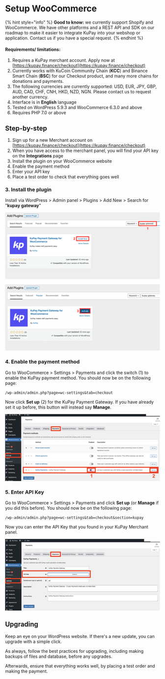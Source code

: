 # Setup WooCommerce

{% hint style="info" %}
**Good to know:** we currently support Shopify and WooCommerce. We have other platforms and a REST API and SDK on our roadmap to make it easier to integrate KuPay into your webshop or application. Contact us if you have a special request.
{% endhint %}

#### Requirements/ limitations:

1. Requires a KuPay merchant account. Apply now at [https://kupay.finance/checkout](https://kupay.finance/checkout)
2. Currently works with KuCoin Community Chain (**KCC**) and Binance Smart Chain (**BSC**) for our Checkout product, and many more chains for donations and payments.
3. The following currencies are currently supported: USD, EUR, JPY, GBP, AUD, CAD, CHF, CNH, HKD, NZD, NGN. Please contact us to request another currency.
4. Interface is in **English** language
5. Tested on WordPress 5.9.3 and WooCommerce 6.3.0 and above
6. Requires PHP 7.0 or above

## Step-by-step

1. Sign up for a new Merchant account on [https://kupay.finance/checkout](https://kupay.finance/checkout)
2. When you have access to the merchant panel, you will find your API key on the **Integrations** page
3. Install the plugin on your WooCommerce website
4. Enable the payment method
5. Enter your API key
6. Place a test order to check that everything goes well



### 3. Install the plugin

Install via WordPress > Admin panel > Plugins > Add New > Search for "**kupay gateway**"

![Add a new Plugin](<../.gitbook/assets/Screen Shot 2022-04-15 at 23.47.30.png>)

![Activate the KuPay Payment Gateway plugin](<../.gitbook/assets/Screen Shot 2022-04-15 at 23.47.44.png>)

### 4. Enable the payment method

Go to WooCommerce > Settings > Payments and click the switch (1) to enable the KuPay payment method. You should now be on the following page:

```
/wp-admin/admin.php?page=wc-settings&tab=checkout
```

Now click **Set up** (2) for the KuPay Payment Gateway. If you have already set it up before, this button will instead say **Manage**.

![Enable, then Set up](../.gitbook/assets/woo1.png)

### 5. Enter API Key

Go to WooCommerce > Settings > Payments and click **Set up** (or **Manage** if you did this before). You should now be on the following page:

```
/wp-admin/admin.php?page=wc-settings&tab=checkout&section=kupay
```

Now you can enter the API Key that you found in your KuPay Merchant panel.

![Enter your API Key](../.gitbook/assets/woo2.png)

## Upgrading

Keep an eye on your WordPress website. If there's a new update, you can upgrade with a simple click.

As always, follow the best practices for upgrading, including making backups of files and database, before any upgrades.

Afterwards, ensure that everything works well, by placing a test order and making the payment.
